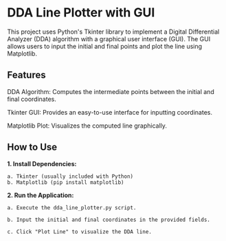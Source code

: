 # **DDA Line Plotter with GUI**
This project uses Python's Tkinter library to implement a Digital Differential Analyzer (DDA) algorithm with a graphical user interface (GUI). The GUI allows users to input the initial and final points and plot the line using Matplotlib.

## Features
DDA Algorithm: Computes the intermediate points between the initial and final coordinates.

Tkinter GUI: Provides an easy-to-use interface for inputting coordinates.

Matplotlib Plot: Visualizes the computed line graphically.

## How to Use
**1. Install Dependencies:**

    a. Tkinter (usually included with Python)
    b. Matplotlib (pip install matplotlib)

**2. Run the Application:**

    a. Execute the dda_line_plotter.py script.

    b. Input the initial and final coordinates in the provided fields.

    c. Click "Plot Line" to visualize the DDA line.
